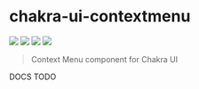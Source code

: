 # chakra-ui-contextmenu

![](https://badgen.net/npm/v/chakra-ui-contextmenu)
![](https://badgen.net/npm/types/chakra-ui-contextmenu)
[![](https://badgen.net/bundlephobia/dependency-count/react-complex-tree)](https://bundlephobia.com/package/chakra-ui-contextmenu)
[![](https://badgen.net/bundlephobia/minzip/react-complex-tree)](https://bundlephobia.com/package/chakra-ui-contextmenu)

> Context Menu component for Chakra UI

DOCS TODO